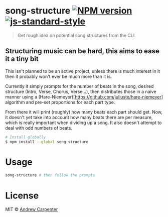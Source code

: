 # song-structure [![NPM version](https://badge.fury.io/js/song-structure.svg)](https://npmjs.org/package/song-structure)   [![js-standard-style](https://img.shields.io/badge/code%20style-standard-brightgreen.svg?style=flat)](https://github.com/feross/standard)   

> Get rough idea on potential song structures from the CLI

## Structuring music can be hard, this aims to ease it a tiny bit
This isn't planned to be an active project, unless there is much interest in it then it probably won't ever be much more than it is.

Currently it simply prompts for the number of beats in the song, desired structure (Intro, Verse, Chorus, Verse...), then distributes those in a naive manner using a (Hare-Niemeyer)[https://github.com/juliuste/hare-niemeyer] algorithm and pre-set proportions for each part type.

From there it will print (roughly) how many beats each part should get. Now, it doesn't yet take into account how many beats there are per measure, which is really important when dividing up a song. It also doesn't attempt to deal with odd numbers of beats.

```sh
# Install globally
$ npm install --global song-structure
```

# Usage

```sh
song-structure # then follow the prompts
```

# License

MIT © [Andrew Carpenter](https://github.com/doesdev)
